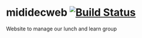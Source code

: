 # mididecweb [![Build Status](https://travis-ci.org/fjacob21/mididecweb.svg?branch=master)](https://travis-ci.org/fjacob21/mididecweb)
Website to manage our lunch and learn group
